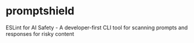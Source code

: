 # promptshield
 ESLint for AI Safety - A developer-first CLI tool for scanning prompts and responses for risky content
